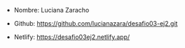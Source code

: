- Nombre: Luciana Zaracho
  
- Github: https://github.com/lucianazara/desafio03-ej2.git
  
- Netlify: https://desafio03ej2.netlify.app/
